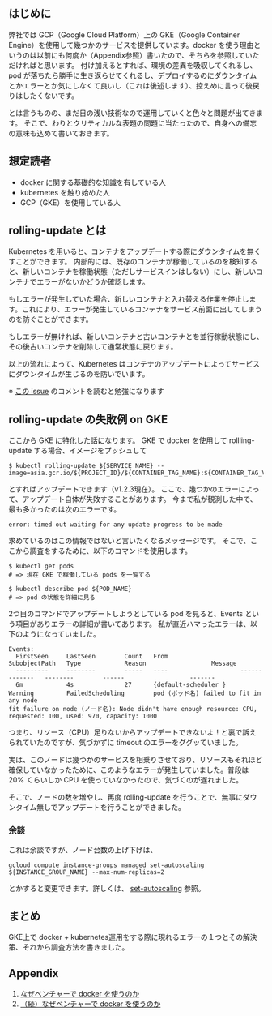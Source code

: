 ## はじめに

弊社では GCP（Google Cloud Platform）上の GKE（Google Container Engine）を使用して幾つかのサービスを提供しています。docker を使う理由というのは以前にも何度か（Appendix参照）書いたので、そちらを参照していただければと思います。
付け加えるとすれば、環境の差異を吸収してくれるし、pod が落ちたら勝手に生き返らせてくれるし、デプロイするのにダウンタイムとかエラーとか気にしなくて良いし（これは後述します）、控えめに言って後戻りはしたくないです。

とは言うものの、まだ日の浅い技術なので運用していくと色々と問題が出てきます。
そこで、わりとクリティカルな表題の問題に当たったので、自身への備忘の意味も込めて書いておきます。

## 想定読者

* docker に関する基礎的な知識を有している人
* kubernetes を触り始めた人
* GCP（GKE）を使用している人

## rolling-update とは

Kubernetes を用いると、コンテナをアップデートする際にダウンタイムを無くすことができます。
内部的には、既存のコンテナが稼働しているのを検知すると、新しいコンテナを稼働状態（ただしサービスインはしない）にし、新しいコンテナでエラーがないかどうか確認します。

もしエラーが発生していた場合、新しいコンテナと入れ替える作業を停止します。これにより、エラーが発生しているコンテナをサービス前面に出してしまうのを防ぐことができます。

もしエラーが無ければ、新しいコンテナと古いコンテナとを並行稼動状態にし、その後古いコンテナを削除して通常状態に戻ります。

以上の流れによって、Kubernetes はコンテナのアップデートによってサービスにダウンタイムが生じるのを防いでいます。

※ [この issue](https://github.com/kubernetes/kubernetes/issues/16737) のコメントを読むと勉強になります

## rolling-update の失敗例 on GKE

ここから GKE に特化した話になります。
GKE で docker を使用して rollling-update する場合、イメージをプッシュして

```
$ kubectl rolling-update ${SERVICE_NAME} --image=asia.gcr.io/${PROJECT_ID}/${CONTAINER_TAG_NAME}:${CONTAINER_TAG_VERSION}
```

とすればアップデートできます（v1.2.3現在）。
ここで、幾つかのエラーによって、アップデート自体が失敗することがあります。
今まで私が観測した中で、最も多かったのは次のエラーです。

```
error: timed out waiting for any update progress to be made
```

求めているのはこの情報ではないと言いたくなるメッセージです。
そこで、ここから調査をするために、以下のコマンドを使用します。

```
$ kubectl get pods
# => 現在 GKE で稼働している pods を一覧する

$ kubectl describe pod ${POD_NAME}
# => pod の状態を詳細に見る
```

2つ目のコマンドでアップデートしようとしている pod を見ると、Events という項目がありエラーの詳細が書いてあります。
私が直近ハマったエラーは、以下のようになっていました。

```
Events:
  FirstSeen     LastSeen        Count   From                    SubobjectPath   Type            Reason                  Message
  ---------     --------        -----   ----                    -------------   --------        ------                  -------
  6m            4s              27      {default-scheduler }                    Warning         FailedScheduling        pod (ポッド名) failed to fit in any node
fit failure on node (ノード名): Node didn't have enough resource: CPU, requested: 100, used: 970, capacity: 1000
```

つまり、リソース（CPU）足りないからアップデートできないよ！と裏で訴えられていたのですが、気づかずに timeout のエラーをググッていました。

実は、このノードは幾つかのサービスを相乗りさせており、リソースもそれほど確保していなかったために、このようなエラーが発生していました。普段は 20% くらいしか CPU を使っていなかったので、気づくのが遅れました。

そこで、ノードの数を増やし、再度 rolling-update を行うことで、無事にダウンタイム無しでアップデートを行うことができました。

### 余談

これは余談ですが、ノード台数の上げ下げは、

```
gcloud compute instance-groups managed set-autoscaling ${INSTANCE_GROUP_NAME} --max-num-replicas=2
```

とかすると変更できます。詳しくは、 [set-autoscaling](https://cloud.google.com/sdk/gcloud/reference/compute/instance-groups/managed/set-autoscaling) 参照。

## まとめ

GKE上で docker + kubernetes運用をする際に現れるエラーの１つとその解決策、それから調査方法を書きました。


## Appendix

<aside id="internal-links">
<ol>
<li><a href="http://qiita.com/chase0213/items/6f08d5177e74f30b30f9">なぜベンチャーで docker を使うのか</a></li>
<li><a href="http://qiita.com/chase0213/items/f9019f745381c0cf1ff5">（続）なぜベンチャーで docker を使うのか</a></li>
</ol>
</aside>